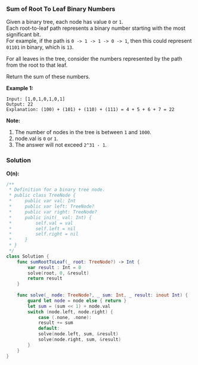 
### Sum of Root To Leaf Binary Numbers

Given a binary tree, each node has value `0` or `1`.</br>
Each root-to-leaf path represents a binary number starting with the most significant bit.</br>
For example, if the path is `0 -> 1 -> 1 -> 0 -> 1`, then this could represent `01101` in binary, which is `13`.

For all leaves in the tree, consider the numbers represented by the path from the root to that leaf.

Return the sum of these numbers.

__Example 1:__
```
Input: [1,0,1,0,1,0,1]
Output: 22
Explanation: (100) + (101) + (110) + (111) = 4 + 5 + 6 + 7 = 22
```

__Note:__
1. The number of nodes in the tree is between `1` and `1000`.
2. node.val is `0` or `1`.
3. The answer will not exceed `2^31 - 1`.

### Solution
__O(n):__
```Swift
/**
 * Definition for a binary tree node.
 * public class TreeNode {
 *     public var val: Int
 *     public var left: TreeNode?
 *     public var right: TreeNode?
 *     public init(_ val: Int) {
 *         self.val = val
 *         self.left = nil
 *         self.right = nil
 *     }
 * }
 */
class Solution {
    func sumRootToLeaf(_ root: TreeNode?) -> Int {
        var result : Int = 0
        solve(root, 0, &result)
        return result
    }
    
    func solve(_ node: TreeNode?, _ sum: Int, _ result: inout Int) {
        guard let node = node else { return }
        let sum = (sum << 1) + node.val
        switch (node.left, node.right) {
            case (.none, .none):
            result += sum
            default:
            solve(node.left, sum, &result)
            solve(node.right, sum, &result)
        }
    }
}
```